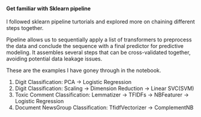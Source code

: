 #### Get familiar with Sklearn pipeline

I followed sklearn pipeline turtorials and explored more on chaining different steps together. 

Pipeline allows us to sequentially apply a list of transformers to preprocess the data and conclude the sequence with a final predictor for predictive modeling. It assembles several steps that can be cross-validated together, avoiding potential data leakage issues.

These are the examples I have goney through in the notebook.
1. Digit Classification: PCA -> Logistic Regression
2. Digit Classification: Scaling -> Dimension Reduction -> Linear SVC(SVM)
3. Toxic Comment Classification: Lemmatizer -> TFIDFs -> NBFeaturer -> Logistic Regression
4. Document NewsGroup Classification: TfidfVectorizer -> ComplementNB
